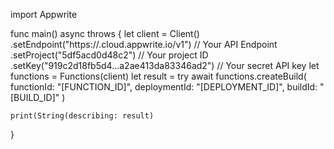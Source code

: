 import Appwrite

func main() async throws {
    let client = Client()
      .setEndpoint("https://<REGION>.cloud.appwrite.io/v1") // Your API Endpoint
      .setProject("5df5acd0d48c2") // Your project ID
      .setKey("919c2d18fb5d4...a2ae413da83346ad2") // Your secret API key
    let functions = Functions(client)
    let result = try await functions.createBuild(
        functionId: "[FUNCTION_ID]",
        deploymentId: "[DEPLOYMENT_ID]",
        buildId: "[BUILD_ID]"
    )

    print(String(describing: result)
}
